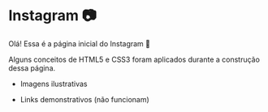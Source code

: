 # Instagram :camera:

Olá! Essa é a página inicial do Instagram :wave:

Alguns conceitos de HTML5 e CSS3 foram aplicados durante a construção dessa página.

- Imagens ilustrativas

- Links demonstrativos (não funcionam)

  

  